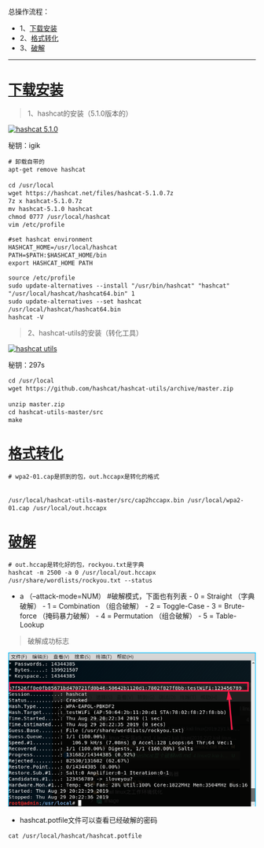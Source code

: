 总操作流程：
- 1、[下载安装](#kail-linux-01)
- 2、[格式转化](#kail-linux-02)
- 3、[破解](#kail-linux-03)

--------

# <a name="kail-linux-01" href="#" >下载安装</a>

> 1、hashcat的安装（5.1.0版本的）

[![](https://img.shields.io/badge/hashcat-5.1.0-green.svg "hashcat 5.1.0")](https://pan.baidu.com/s/18o2Q4K6aqmszl5BjpSF6Bg)

秘钥：igik


```
# 卸载自带的
apt-get remove hashcat

cd /usr/local
wget https://hashcat.net/files/hashcat-5.1.0.7z
7z x hashcat-5.1.0.7z
mv hashcat-5.1.0 hashcat
chmod 0777 /usr/local/hashcat
vim /etc/profile
```

```
#set hashcat environment
HASHCAT_HOME=/usr/local/hashcat
PATH=$PATH:$HASHCAT_HOME/bin
export HASHCAT_HOME PATH
```

```
source /etc/profile 
sudo update-alternatives --install "/usr/bin/hashcat" "hashcat" "/usr/local/hashcat/hashcat64.bin" 1
sudo update-alternatives --set hashcat /usr/local/hashcat/hashcat64.bin
hashcat -V
```

> 2、hashcat-utils的安装（转化工具）

[![](https://img.shields.io/badge/hashcat-utils-green.svg "hashcat utils")](https://pan.baidu.com/s/1GrHNAJNsWodTwQKogHwPRg)

秘钥：297s

```
cd /usr/local
wget https://github.com/hashcat/hashcat-utils/archive/master.zip

unzip master.zip
cd hashcat-utils-master/src
make
```

# <a name="kail-linux-02" href="#" >格式转化</a>

```
# wpa2-01.cap是抓到的包，out.hccapx是转化的格式


/usr/local/hashcat-utils-master/src/cap2hccapx.bin /usr/local/wpa2-01.cap /usr/local/out.hccapx
```

# <a name="kail-linux-03" href="#" >破解</a>

```
# out.hccap是转化好的包，rockyou.txt是字典
hashcat -m 2500 -a 0 /usr/local/out.hccapx  /usr/share/wordlists/rockyou.txt --status
```

- a    （–attack-mode=NUM）          #破解模式，下面也有列表
        - 0 = Straight   （字典破解）
        - 1  = Combination  （组合破解）
        - 2 = Toggle-Case
        - 3 = Brute-force  （掩码暴力破解）
        - 4 = Permutation   （组合破解）
        - 5 = Table-Lookup

>  破解成功标志

![](image/3-1.png)

- hashcat.potfile文件可以查看已经破解的密码

```
cat /usr/local/hashcat/hashcat.potfile
```


